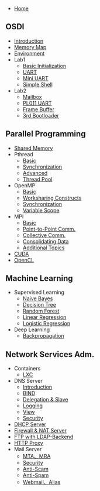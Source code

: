 * [Home](/note)

## OSDI

- [Introduction](/note/osdi/0-intro)
- [Memory Map](/note/osdi/0-memory-map)
- [Environment](/note/osdi/1-env)
- Lab1
  - [Basic Initialization](/note/osdi/2-basic-init)
  - [UART](/note/osdi/3-uart)
  - [Mini UART](/note/osdi/4-mini-uart)
  - [Simple Shell](/note/osdi/5-simple-shell)
- Lab2
  - [Mailbox](/note/osdi/6-mailbox)
  - [PL011 UART](/note/osdi/7-pl011-uart)
  - [Frame Buffer](/note/osdi/8-frame-buffer)
  - [3rd Bootloader](/note/osdi/9-loadimg)

## Parallel Programming

- [Shared Memory](/note/pp/shared-memory)
- Pthread
  - [Basic](/note/pp/pthread/basic)
  - [Synchronization](/note/pp/pthread/sync)
  - [Advanced](/note/pp/pthread/advanced)
  - [Thread Pool](/note/pp/pthread/thread-pool)
- OpenMP
  - [Basic](/note/pp/openmp/basic)
  - [Worksharing Constructs](/note/pp/openmp/worksharing-constructs)
  - [Synchronization](/note/pp/openmp/synchronization)
  - [Variable Scope](/note/pp/openmp/variable-scope)
- MPI
  - [Basic](/note/pp/mpi/basic)
  - [Point-to-Point Comm.](/note/pp/mpi/p2p-comm)
  - [Collective Comm.](/note/pp/mpi/collective-comm)
  - [Consolidating Data](/note/pp/mpi/consolidating-data)
  - [Additional Topics](/note/pp/mpi/additional-topics)
- [CUDA](/note/pp/cuda)
- [OpenCL](/note/pp/opencl)

## Machine Learning

- Supervised Learning
  - [Naive Bayes](/note/ml/supervised/naive-bayes)
  - [Decision Tree](/note/ml/supervised/decision-tree)
  - [Random Forest](/note/ml/supervised/random-forest)
  - [Linear Regression](/note/ml/supervised/linear-regression)
  - [Logistic Regression](/note/ml/supervised/logistic-regression)
- Deep Learning
  - [Backpropagation](/note/ml/deep/backpropagation)

## Network Services Adm.

- Containers
  - [LXC](/note/na/lxc)
- DNS Server
  - [Introduction](/note/na/dns-server/intro)
  - [BIND](/note/na/dns-server/bind)
  - [Delegation & Slave](/note/na/dns-server/delegation+slave)
  - [Logging](/note/na/dns-server/logging)
  - [View](/note/na/dns-server/view)
  - [Security](/note/na/dns-server/security)
- [DHCP Server](/note/na/dhcp-server)
- [Firewall & NAT Server](/note/na/firewall+nat-server)
- [FTP with LDAP-Backend](/note/na/ftp-server+openldap)
- [HTTP Proxy](/note/na/http-proxy)
- Mail Server
  - [MTA、MRA](/note/na/mail-server/mta+mra)
  - [Security](/note/na/mail-server/security)
  - [Anti-Scam](/note/na/mail-server/anti-scam)
  - [Anti-Spam](/note/na/mail-server/anti-spam)
  - [Webmail、Alias](/note/na/mail-server/webmail+alias)